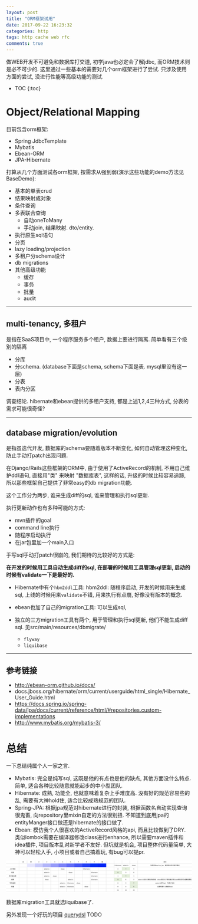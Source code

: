 ```yaml
---
layout: post
title: "ORM框架试用"
date: 2017-09-22 16:23:32
categories: http
tags: http cache web rfc
comments: true
---
```


做WEB开发不可避免和数据库打交道, 初学java也必定会了解jdbc, 而ORM技术则是必不可少的. 这里通过一些基本的需要对几个orm框架进行了尝试. 只涉及使用方面的尝试, 没进行性能等高级功能的测试.

* TOC
{:toc}

# Object/Relational Mapping
目前包含orm框架:

- Spring JdbcTemplate
- Mybatis
- Ebean-ORM
- JPA-Hibernate

打算从几个方面测试各orm框架, 按需求从强到弱(演示这些功能的demo方法见BaseDemo):

- 基本的单表crud
- 结果映射成对象
- 条件查询
- 多表联合查询
    - 自动oneToMany
    - 手动join, 结果映射. dto/entity.
- 执行原生sql语句
- 分页
- lazy loading/projection
- 多租户分schema设计 
- db migrations 
- 其他高级功能
    - 缓存
    - 事务
    - 批量
    - audit
  
  
-----

## multi-tenancy, 多租户
是指在SaaS项目中, 一个程序服务多个租户, 数据上要进行隔离.
简单看有三个级别的隔离

- 分库
- 分schema. (database下面是schema, schema下面是表. mysql里没有这一层)
- 分表
- 表内分区

调查结论. hibernate和ebean提供的多租户支持, 都是上述1,2,4三种方式, 分表的需求可能很奇怪?
  
-----

## database migration/evolution
是指虽迭代开发, 数据库的schema要随着版本不断变化,
如何自动管理这种变化, 防止手动打patch出现问题. 

在Django/Rails这些框架的ORM中, 由于使用了ActiveRecord的机制, 不用自己维护ddl语句, 直接用"类" 来映射 "数据库表", 
这样的话, 升级的时候比较容易追踪, 所以那些框架自己提供了非常easy的db migration功能.

这个工作分为两步, 谁来生成diff的sql, 谁来管理和执行sql更新.

执行更新动作也有多种可能的方式:

- mvn插件的goal
- command line执行
- 随程序启动执行
- 在jar包里加一个main入口

手写sql手动打patch很崩的, 我们期待的比较好的方式是:

**在开发的时候用工具自动生成diff的sql, 在部署的时候用工具管理sql更新, 启动的时候有validate一下是最好的.** 

- Hibernate中有个`hbm2ddl`工具:
  hbm2ddl: 随程序启动, 开发的时候用来生成sql, 上线的时候用来`validate`不错, 用来执行有点崩, 好像没有版本的概念.

- ebean也加了自己的migration工具:
  可以生成sql, 

- 独立的三方migration工具有两个, 用于管理和执行sql更新, 他们不能生成diff sql. 见src/main/resources/dbmigrate/
  - `flyway`
  - `liquibase`

----

## 参考链接

- http://ebean-orm.github.io/docs/
- docs.jboss.org/hibernate/orm/current/userguide/html_single/Hibernate_User_Guide.html
- https://docs.spring.io/spring-data/jpa/docs/current/reference/html/#repositories.custom-implementations
- http://www.mybatis.org/mybatis-3/

# 总结

一下总结纯属个人一家之言.

- Mybatis: 完全是纯写sql, 这既是他的有点也是他的缺点, 其他方面没什么特点. 简单, 适合各种比较随意就能起步的中小型团队.
- Hibernate:  成熟, 功能全, 也就意味着复杂上手难度高. 没有好的规范容易些的乱, 需要有大神hold住, 适合比较成熟规范的团队.
- Spring-JPA: 根据jpa规范对hibernate进行的封装, 根据函数名自动实现查询很鬼畜, 向repository里mixin自定的方法很别扭. 不知道到底用jpa的entityManger接口做还是hibernate的接口做了.
- Ebean: 模仿我个人很喜欢的ActiveRecord风格的api, 而且比较做到了DRY. 类似lombok需要在编译器修改class进行enhance, 所以需要maven插件和idea插件, 项目版本乱对新学者不友好. 但坑就是机会, 项目整体代码量简单, 大神可以轻松入手, 小项目或者自己搞着玩, 有bug可以提pr. 

![对比](/resources/ormtest/compare.png)

数据库migration工具就选liquibase了.

另外发现一个好玩的项目 [querydsl](http://www.querydsl.com/) TODO